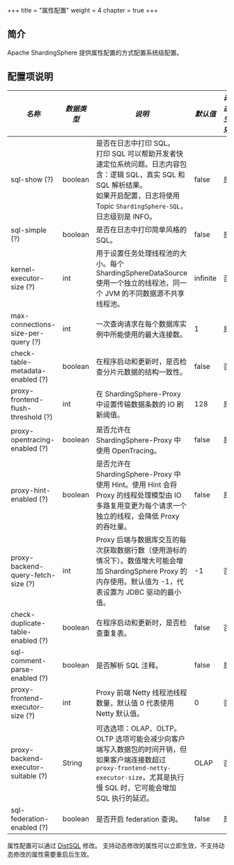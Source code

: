 +++
title = "属性配置"
weight = 4
chapter = true
+++

## 简介

Apache ShardingSphere 提供属性配置的方式配置系统级配置。

## 配置项说明

| *名称*                              | *数据类型* | *说明*                                                                                                                                                                          | *默认值*  | *动态生效* |             
| ---------------------------------- | --------- | ------------------------------------------------------------------------------------------------------------------------------------------------------------------------------ | -------- |  -------- | 
| sql-show (?)                       | boolean   | 是否在日志中打印 SQL。 <br /> 打印 SQL 可以帮助开发者快速定位系统问题。日志内容包含：逻辑 SQL，真实 SQL 和 SQL 解析结果。<br /> 如果开启配置，日志将使用 Topic `ShardingSphere-SQL`，日志级别是 INFO。 | false    | 是        |
| sql-simple (?)                     | boolean   | 是否在日志中打印简单风格的 SQL。                                                                                                                                                    | false    | 是        |
| kernel-executor-size (?)           | int       | 用于设置任务处理线程池的大小。每个 ShardingSphereDataSource 使用一个独立的线程池，同一个 JVM 的不同数据源不共享线程池。                                                                        | infinite | 否        |
| max-connections-size-per-query (?) | int       | 一次查询请求在每个数据库实例中所能使用的最大连接数。                                                                                                                                     | 1        | 是       |
| check-table-metadata-enabled (?)   | boolean   | 在程序启动和更新时，是否检查分片元数据的结构一致性。                                                                                                                                     | false    | 否       |
| proxy-frontend-flush-threshold (?) | int       | 在 ShardingSphere-Proxy 中设置传输数据条数的 IO 刷新阈值。                                                                                                                           | 128      | 是       |
| proxy-opentracing-enabled (?)      | boolean   | 是否允许在 ShardingSphere-Proxy 中使用 OpenTracing。                                                                                                                               | false    | 是      |
| proxy-hint-enabled (?)             | boolean   | 是否允许在 ShardingSphere-Proxy 中使用 Hint。使用 Hint 会将 Proxy 的线程处理模型由 IO 多路复用变更为每个请求一个独立的线程，会降低 Proxy 的吞吐量。                                               | false    | 是      |
| proxy-backend-query-fetch-size (?) | int       | Proxy 后端与数据库交互的每次获取数据行数（使用游标的情况下）。数值增大可能会增加 ShardingSphere Proxy 的内存使用。默认值为 -1，代表设置为 JDBC 驱动的最小值。                                          | -1       | 否      |
| check-duplicate-table-enabled (?)  | boolean   | 在程序启动和更新时，是否检查重复表。                                                                                                                                                   | false    | 否      |
| sql-comment-parse-enabled (?)      | boolean   | 是否解析 SQL 注释。                                                                                                                                                                | false    | 是      |
| proxy-frontend-executor-size (?)   | int       | Proxy 前端 Netty 线程池线程数量，默认值 0 代表使用 Netty 默认值。                                                                                                                       | 0        | 否      |
| proxy-backend-executor-suitable (?)| String    | 可选选项：OLAP、OLTP。OLTP 选项可能会减少向客户端写入数据包的时间开销，但如果客户端连接数超过 `proxy-frontend-netty-executor-size`，尤其是执行慢 SQL 时，它可能会增加 SQL 执行的延迟。                 | OLAP     | 否      |
| sql-federation-enabled (?)         | boolean   | 是否开启 federation 查询。                                                                                                                                                         | false    | 是      |

属性配置可以通过 [DistSQL](/cn/user-manual/shardingsphere-proxy/usage/distsql/) 修改。
支持动态修改的属性可以立即生效，不支持动态修改的属性需要重启后生效。
